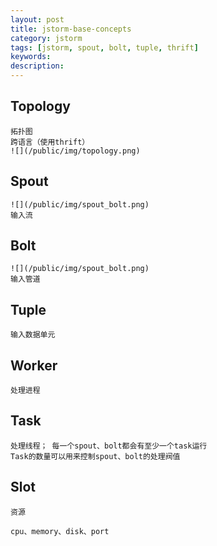 ```yaml
---
layout: post
title: jstorm-base-concepts
category: jstorm 
tags: [jstorm, spout, bolt, tuple, thrift]
keywords: 
description: 
---
```


## Topology
    拓扑图
    跨语言（使用thrift）
    ![](/public/img/topology.png)

## Spout
    ![](/public/img/spout_bolt.png)
    输入流

## Bolt
    ![](/public/img/spout_bolt.png)
    输入管道

## Tuple
    输入数据单元

## Worker
    处理进程

## Task
    处理线程； 每一个spout、bolt都会有至少一个task运行
    Task的数量可以用来控制spout、bolt的处理阀值

## Slot
    资源

    cpu、memory、disk、port



